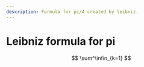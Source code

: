 ```yaml
---
description: Formula for pi/4 created by leibniz.
---
```


# Leibniz formula for pi



$$
\sum^\infin_{k=1}
$$
